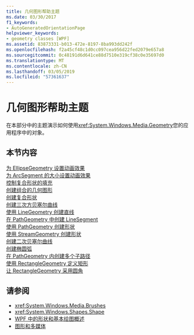 ```yaml
---
title: 几何图形帮助主题
ms.date: 03/30/2017
f1_keywords:
- AutoGeneratedOrientationPage
helpviewer_keywords:
- geometry classes [WPF]
ms.assetid: 83873331-b013-472e-8197-8ba993dd242f
ms.openlocfilehash: f2a45cf48c1d0cc097cea956d22fed2079e657a8
ms.sourcegitcommit: 0c48191d6d641ce88d7510e319cf38c0e35697d0
ms.translationtype: MT
ms.contentlocale: zh-CN
ms.lasthandoff: 03/05/2019
ms.locfileid: "57361637"
---
```

# <a name="geometries-how-to-topics"></a>几何图形帮助主题
在本部分中的主题演示如何使用<xref:System.Windows.Media.Geometry>您的应用程序中的对象。  
  
## <a name="in-this-section"></a>本节内容  
 [为 EllipseGeometry 设置动画效果](how-to-animate-an-ellipsegeometry.md)  
 [为 ArcSegment 的大小设置动画效果](how-to-animate-the-size-of-an-arcsegment.md)  
 [控制复合形状的填充](how-to-control-the-fill-of-a-composite-shape.md)  
 [创建组合的几何图形](how-to-create-a-combined-geometry.md)  
 [创建复合形状](how-to-create-a-composite-shape.md)  
 [创建三次方贝塞尔曲线](how-to-create-a-cubic-bezier-curve.md)  
 [使用 LineGeometry 创建直线](how-to-create-a-line-using-a-linegeometry.md)  
 [在 PathGeometry 中创建 LineSegment](how-to-create-a-linesegment-in-a-pathgeometry.md)  
 [使用 PathGeometry 创建形状](how-to-create-a-shape-by-using-a-pathgeometry.md)  
 [使用 StreamGeometry 创建形状](how-to-create-a-shape-using-a-streamgeometry.md)  
 [创建二次贝塞尔曲线](how-to-create-a-quadratic-bezier-curve.md)  
 [创建椭圆弧](how-to-create-an-elliptical-arc.md)  
 [在 PathGeometry 内创建多个子路径](how-to-create-multiple-subpaths-within-a-pathgeometry.md)  
 [使用 RectangleGeometry 定义矩形](how-to-define-a-rectangle-using-a-rectanglegeometry.md)  
 [让 RectangleGeometry 采用圆角](how-to-round-the-corners-of-a-rectanglegeometry.md)  
  
## <a name="see-also"></a>请参阅
- <xref:System.Windows.Media.Brushes>
- <xref:System.Windows.Shapes.Shape>
- [WPF 中的形状和基本绘图概述](shapes-and-basic-drawing-in-wpf-overview.md)
- [图形和多媒体](index.md)
